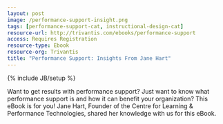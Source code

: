 ```yaml
---
layout: post
image: /performance-support-insight.png
tags: [performance-support-cat, instructional-design-cat]
resource-url: http://trivantis.com/ebooks/performance-support
access: Requires Registration
resource-type: Ebook
resource-org: Trivantis
title: "Performance Support: Insights From Jane Hart"
---
```

{% include JB/setup %}

Want to get results with performance support? Just want to know what performance support is and how it can benefit your organization? This eBook is for you! Jane Hart, Founder of the Centre for Learning & Performance Technologies, shared her knowledge with us for this eBook.
